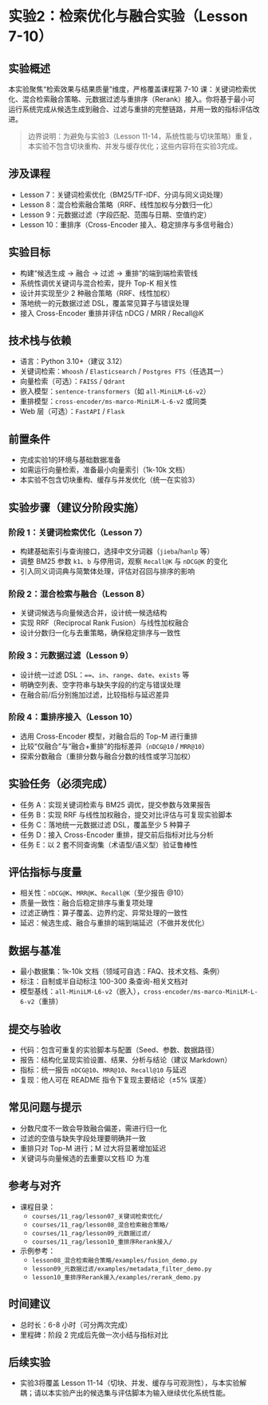 # 实验2：检索优化与融合实验（Lesson 7-10）

## 实验概述

本实验聚焦“检索效果与结果质量”维度，严格覆盖课程第 7-10 课：关键词检索优化、混合检索融合策略、元数据过滤与重排序（Rerank）接入。你将基于最小可运行系统完成从候选生成到融合、过滤与重排的完整链路，并用一致的指标评估改进。

> 边界说明：为避免与实验3（Lesson 11-14，系统性能与切块策略）重复，本实验不包含切块重构、并发与缓存优化；这些内容将在实验3完成。

## 涉及课程
- Lesson 7：关键词检索优化（BM25/TF-IDF、分词与同义词处理）
- Lesson 8：混合检索融合策略（RRF、线性加权与分数归一化）
- Lesson 9：元数据过滤（字段匹配、范围与日期、空值约定）
- Lesson 10：重排序（Cross-Encoder 接入、稳定排序与多信号融合）

## 实验目标
- 构建“候选生成 → 融合 → 过滤 → 重排”的端到端检索管线
- 系统性调优关键词与混合检索，提升 Top-K 相关性
- 设计并实现至少 2 种融合策略（RRF、线性加权）
- 落地统一的元数据过滤 DSL，覆盖常见算子与错误处理
- 接入 Cross-Encoder 重排并评估 nDCG / MRR / Recall@K

## 技术栈与依赖
- 语言：Python 3.10+（建议 3.12）
- 关键词检索：`Whoosh` / `Elasticsearch` / `Postgres FTS`（任选其一）
- 向量检索（可选）：`FAISS` / `Qdrant`
- 嵌入模型：`sentence-transformers`（如 `all-MiniLM-L6-v2`）
- 重排模型：`cross-encoder/ms-marco-MiniLM-L-6-v2` 或同类
- Web 层（可选）：`FastAPI` / `Flask`

## 前置条件
- 完成实验1的环境与基础数据准备
- 如需运行向量检索，准备最小向量索引（1k-10k 文档）
- 本实验不包含切块重构、缓存与并发优化（统一在实验3）

## 实验步骤（建议分阶段实施）

### 阶段 1：关键词检索优化（Lesson 7）
- 构建基础索引与查询接口，选择中文分词器（`jieba`/`hanlp` 等）
- 调整 BM25 参数 `k1`、`b` 与停用词，观察 `Recall@K` 与 `nDCG@K` 的变化
- 引入同义词词典与简繁体处理，评估对召回与排序的影响

### 阶段 2：混合检索与融合（Lesson 8）
- 关键词候选与向量候选合并，设计统一候选结构
- 实现 RRF（Reciprocal Rank Fusion）与线性加权融合
- 设计分数归一化与去重策略，确保稳定排序与一致性

### 阶段 3：元数据过滤（Lesson 9）
- 设计统一过滤 DSL：`==`、`in`、`range`、`date`、`exists` 等
- 明确空列表、空字符串与缺失字段的约定与错误处理
- 在融合前/后分别施加过滤，比较指标与延迟差异

### 阶段 4：重排序接入（Lesson 10）
- 选用 Cross-Encoder 模型，对融合后的 Top-M 进行重排
- 比较“仅融合”与“融合+重排”的指标差异（`nDCG@10` / `MRR@10`）
- 探索分数融合（重排分数与融合分数的线性或学习加权）

## 实验任务（必须完成）
- 任务 A：实现关键词检索与 BM25 调优，提交参数与效果报告
- 任务 B：实现 RRF 与线性加权融合，提交对比评估与可复现实验脚本
- 任务 C：落地统一元数据过滤 DSL，覆盖至少 5 种算子
- 任务 D：接入 Cross-Encoder 重排，提交前后指标对比与分析
- 任务 E：以 2 套不同查询集（术语型/语义型）验证鲁棒性

## 评估指标与度量
- 相关性：`nDCG@K`、`MRR@K`、`Recall@K`（至少报告 @10）
- 质量一致性：融合后稳定排序与重复项处理
- 过滤正确性：算子覆盖、边界约定、异常处理的一致性
- 延迟：候选生成、融合与重排的端到端延迟（不做并发优化）

## 数据与基准
- 最小数据集：1k-10k 文档（领域可自选：FAQ、技术文档、条例）
- 标注：自制或半自动标注 100-300 条查询-相关文档对
- 模型基线：`all-MiniLM-L6-v2`（嵌入），`cross-encoder/ms-marco-MiniLM-L-6-v2`（重排）

## 提交与验收
- 代码：包含可重复的实验脚本与配置（Seed、参数、数据路径）
- 报告：结构化呈现实验设置、结果、分析与结论（建议 Markdown）
- 指标：统一报告 `nDCG@10`、`MRR@10`、`Recall@10` 与延迟
- 复现：他人可在 README 指令下复现主要结论（±5% 误差）

## 常见问题与提示
- 分数尺度不一致会导致融合偏差，需进行归一化
- 过滤的空值与缺失字段处理要明确并一致
- 重排只对 Top-M 进行；M 过大将显著增加延迟
- 关键词与向量候选的去重要以文档 ID 为准

## 参考与对齐
- 课程目录：
  - `courses/11_rag/lesson07_关键词检索优化/`
  - `courses/11_rag/lesson08_混合检索融合策略/`
  - `courses/11_rag/lesson09_元数据过滤/`
  - `courses/11_rag/lesson10_重排序Rerank接入/`
- 示例参考：
  - `lesson08_混合检索融合策略/examples/fusion_demo.py`
  - `lesson09_元数据过滤/examples/metadata_filter_demo.py`
  - `lesson10_重排序Rerank接入/examples/rerank_demo.py`

## 时间建议
- 总时长：6-8 小时（可分两次完成）
- 里程碑：阶段 2 完成后先做一次小结与指标对比

## 后续实验
- 实验3将覆盖 Lesson 11-14（切块、并发、缓存与可观测性），与本实验解耦；请以本实验产出的候选集与评估脚本为输入继续优化系统性能。